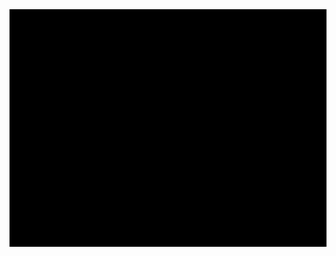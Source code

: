 <!DOCTYPE html>
<html>
  <head>
    <meta charset="utf-8">
    <meta http-equiv="X-UA-Compatible" content="IE=edge,chrome=1">
    <title>UV</title>
  </head>
  <body>
<div class="uv" data-locale="en-GB:English (GB),cy-GB:Cymraeg" data-config="https://api.bl.uk/configuration/universalviewer/v2/ark:/81055/vdc_100052141780.0x000001" data-uri="https://api.bl.uk/metadata/iiif/ark:/81055/vdc_100052141780.0x000001/manifest.json" data-collectionindex="0" data-manifestindex="0" data-sequenceindex="0" data-canvasindex="0" data-zoom="-1257,-268,8741,5341" data-rotation="0" style="width:560px; height:420px; background-color: #000"></div><script type="text/javascript" id="embedUV" src="http://access.bl.uk/UVR7/build/uv-2.0.2/lib/embed.js"></script><script type="text/javascript">/* wordpress fix */</script>
  </body>
</html>
